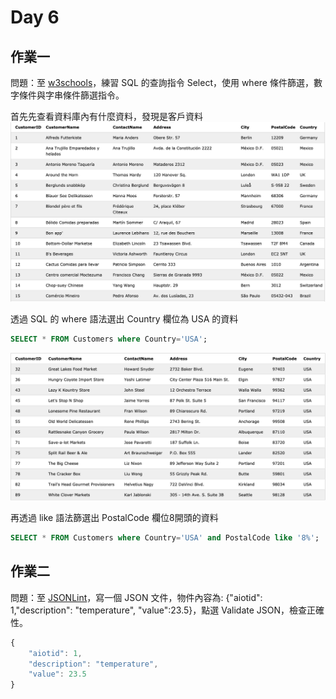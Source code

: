 # Day 6

## 作業一
問題：至 [w3schools](https://www.w3schools.com/sql/trysql.asp?filename=trysql_select_all)，練習 SQL 的查詢指令 Select，使用 where 條件篩選，數字條件與字串條件篩選指令。

首先先查看資料庫內有什麼資料，發現是客戶資料
![image1](https://github.com/qaws5503/AIOT/blob/master/pictures/Day6-1.1.png)

透過 SQL 的 where 語法選出 Country 欄位為 USA 的資料

```SQL
SELECT * FROM Customers where Country='USA';
```
![image2](https://github.com/qaws5503/AIOT/blob/master/pictures/Day6-1.2.png)

再透過 like 語法篩選出 PostalCode 欄位8開頭的資料
```SQL
SELECT * FROM Customers where Country='USA' and PostalCode like '8%';
```

## 作業二

問題：至 [JSONLint](https://jsonlint.com/)，寫一個 JSON 文件，物件內容為: {"aiotid": 1,"description": "temperature", "value":23.5}，點選 Validate JSON，檢查正確性。

```js
{
	"aiotid": 1,
	"description": "temperature",
	"value": 23.5
}
```